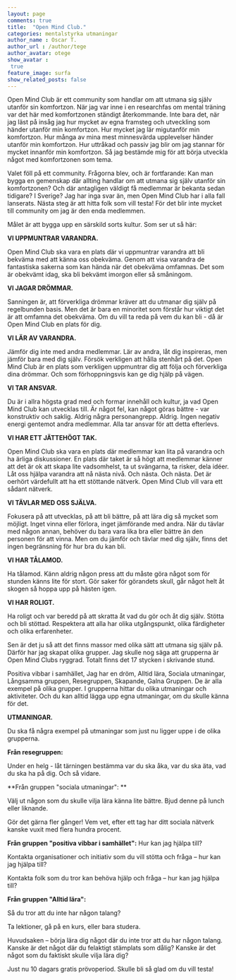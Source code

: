 ```yaml
---
layout: page
comments: true
title:  "Open Mind Club."
categories: mentalstyrka utmaningar
author_name : Oscar T.
author_url : /author/tege
author_avatar: otege
show_avatar :
 true
feature_image: surfa
show_related_posts: false
---
```


Open Mind Club är ett community som handlar om att utmana sig själv utanför sin komfortzon.
När jag var inne i en researchfas om mental träning var det här med komfortzonen ständigt återkommande.
Inte bara det, när jag läst på insåg jag hur mycket av egna framsteg och utveckling som händer utanför min komfortzon. 
Hur mycket jag lär migutanför min komfortzon. Hur många av mina mest minnesvärda upplevelser händer utanför min komfortzon. 
Hur uttråkad och passiv jag blir om jag stannar för mycket innanför min komfortzon.
Så jag bestämde mig för att börja utveckla något med komfortzonen som tema.

Valet föll på ett community. Frågorna blev, och är fortfarande: Kan man bygga en gemenskap där allting handlar om 
att utmana sig själv utanför sin komfortzonen? Och där antagligen väldigt få medlemmar är bekanta sedan tidigare? I Sverige?
Jag har inga svar än, men Open Mind Club har i alla fall lanserats. Nästa steg är att hitta folk som vill testa!
För det blir inte mycket till community om jag är den enda medlemmen. 

Målet är att bygga upp en särskild sorts kultur. Som ser ut så här:

**VI UPPMUNTRAR VARANDRA.**

Open Mind Club ska vara en plats där vi uppmuntrar varandra att bli bekväma med att känna oss obekväma. 
Genom att visa varandra de fantastiska sakerna som kan hända när det obekväma omfamnas. Det som är obekvämt idag, ska bli bekvämt 
imorgon eller så småningom.

**VI JAGAR DRÖMMAR.**

Sanningen är, att förverkliga drömmar kräver att du utmanar dig själv på regelbunden basis. Men det är bara en minoritet som 
förstår hur viktigt det är att omfamna det obekväma. Om du vill ta reda på vem du kan bli - då är Open Mind Club en plats för dig.

**VI LÄR AV VARANDRA.**

Jämför dig inte med andra medlemmar. Lär av andra, låt dig inspireras, men jämför bara med dig själv. Försök verkligen att hålla 
stenhårt på det. Open Mind Club är en plats som verkligen uppmuntrar dig att följa och förverkliga dina drömmar. Och som 
förhoppningsvis kan ge dig hjälp på vägen.

**VI TAR ANSVAR.**

Du är i allra högsta grad med och formar innehåll och kultur, ja vad Open Mind Club kan utvecklas till.  Är något fel, kan något göras 
bättre - var konstruktiv och saklig. Aldrig några personangrepp. Aldrig. Ingen negativ energi gentemot andra
medlemmar. Alla tar ansvar för att detta efterlevs.

**VI HAR ETT JÄTTEHÖGT TAK.**

Open Mind Club ska vara en plats där medlemmar kan lita på varandra och ha ärliga diskussioner. En plats där taket är så högt att 
medlemmar känner att det är ok att skapa lite vadsomhelst, ta ut svängarna, ta risker, dela idéer. Låt oss hjälpa varandra att nå nästa 
nivå. Och nästa. Och nästa. Det är oerhört värdefullt att ha ett stöttande nätverk. Open Mind Club vill vara ett sådant nätverk.

**VI TÄVLAR MED OSS SJÄLVA.**

Fokusera på att utvecklas, på att bli bättre, på att lära dig så mycket som möjligt. Inget vinna eller förlora, inget jämförande med 
andra. När du tävlar med någon annan, behöver du bara vara lika bra eller bättre än den personen för att vinna. Men om du jämför och 
tävlar med dig själv, finns det ingen begränsning för hur bra du kan bli.

**VI HAR TÅLAMOD.**

Ha tålamod. Känn aldrig någon press att du måste göra något som för stunden känns lite för stort. Gör saker för görandets skull, går 
något helt åt skogen så hoppa upp på hästen igen.

**VI HAR ROLIGT.**

Ha roligt och var beredd på att skratta åt vad du gör och åt dig själv. Stötta och bli stöttad. Respektera att alla har olika 
utgångspunkt, olika färdigheter och olika erfarenheter.


Sen är det ju så att det finns massor med olika sätt att utmana sig själv på. Därför har jag skapat olika grupper. Jag skulle
nog säga att grupperna är Open Mind Clubs ryggrad. Totalt finns det 17 stycken i skrivande stund.

Positiva vibbar i samhället, Jag har en dröm, Alltid lära, Sociala utmaningar, Långsamma gruppen, Resegruppen, Skapande, Galna Gruppen.
De är alla exempel på olika grupper. I grupperna hittar du olika utmaningar och aktiviteter. Och du kan alltid lägga upp egna utmaningar,
om du skulle känna för det. 


**UTMANINGAR.**

Du ska få några exempel på utmaningar som just nu ligger uppe i de olika grupperna.

**Från resegruppen:**

Under en helg - låt tärningen bestämma var du ska åka, var du ska äta, vad du ska ha på dig.
Och så vidare.

**Från gruppen "sociala utmaningar": **

Välj ut någon som du skulle vilja lära känna lite bättre. Bjud denne på lunch eller liknande.

Gör det gärna fler gånger! Vem vet, efter ett tag har ditt sociala nätverk kanske vuxit med flera hundra procent.

**Från gruppen "positiva vibbar i samhället":** Hur kan jag hjälpa till?

Kontakta organisationer och initiativ som du vill stötta och fråga – hur kan jag hjälpa till?

Kontakta folk som du tror kan behöva hjälp och fråga – hur kan jag hjälpa till?

**Från gruppen "Alltid lära":**

Så du tror att du inte har någon talang?

Ta lektioner, gå på en kurs, eller bara studera.

Huvudsaken – börja lära dig något där du inte tror att du har någon talang. Kanske är det något där du felaktigt stämplats som dålig?
Kanske är det något som du faktiskt skulle vilja lära dig?

Just nu 10 dagars gratis prövoperiod. Skulle bli så glad om du vill testa!

